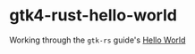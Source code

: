 # gtk4-rust-hello-world

Working through the `gtk-rs` guide's [Hello World](https://gtk-rs.org/gtk4-rs/git/book/hello_world.html)